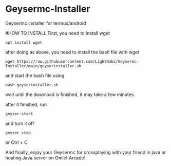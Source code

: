 # Geysermc-Installer

Geysermc installer for termux/android

#HOW TO INSTALL
First, you need to install wget

```sh-session
apt install wget
```

after doing as above, you need to install 
the bash file with wget
```sh-session
wget https://raw.githubusercontent.com/LightNabz/Geysermc-Installer/main/geyserinstaller.sh
```

and start the bash file using
```sh-session
bash geyserinstaller.sh
```

wait until the download is finished, it may take a
few minutes.

after it finished, run 
```sh-session
geyser-start
```

and turn it off 
```sh-session
geyser stop
``` 
or Ctrl + C

And finally, enjoy your Geysermc for crossplaying
with your friend in java or hosting Java server on Omlet Arcade!

